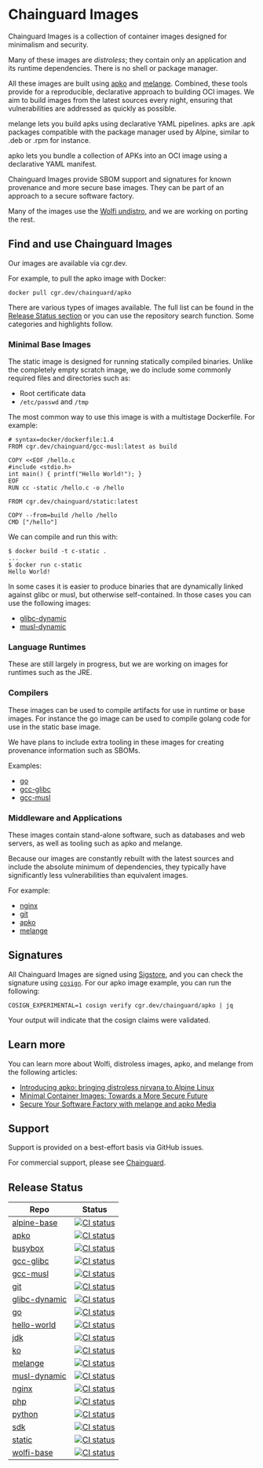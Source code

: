 # Chainguard Images

Chainguard Images is a collection of container images designed for minimalism and security.

Many of these images are _distroless_; they contain only an application and its runtime
dependencies. There is no shell or package manager.

All these images are built using [apko](https://github.com/chainguard-dev/apko) and
[melange](https://github.com/chainguard-dev/melange). Combined, these tools provide for a
reproducible, declarative approach to building OCI images. We aim to build images from the latest
sources every night, ensuring that vulnerabilities are addressed as quickly as possible.

melange lets you build apks using declarative YAML pipelines. apks are .apk packages compatible with
the package manager used by Alpine, similar to .deb or .rpm for instance.

apko lets you bundle a collection of APKs into an OCI image using a declarative YAML manifest.

Chainguard Images provide SBOM support and signatures for known provenance and more secure base
images. They can be part of an approach to a secure software factory.

Many of the images use the [Wolfi undistro](https://github.com/wolfi-dev/), and we are working on
porting the rest.

## Find and use Chainguard Images

Our images are available via cgr.dev.

For example, to pull the apko image with Docker:

```
docker pull cgr.dev/chainguard/apko 
```

There are various types of images available. The full list can be found in the [Release Status
section](https://github.com/chainguard-images#release-status) or you can use the repository search
function. Some categories and highlights follow.

### Minimal Base Images

The static image is designed for running statically compiled binaries. Unlike the completely empty
scratch image, we do include some commonly required files and directories such as:

 - Root certificate data
 - `/etc/passwd` and `/tmp`

The most common way to use this image is with a multistage Dockerfile. For example:

```
# syntax=docker/dockerfile:1.4
FROM cgr.dev/chainguard/gcc-musl:latest as build

COPY <<EOF /hello.c
#include <stdio.h>
int main() { printf("Hello World!"); }
EOF
RUN cc -static /hello.c -o /hello

FROM cgr.dev/chainguard/static:latest

COPY --from=build /hello /hello
CMD ["/hello"]
```

We can compile and run this with:

```
$ docker build -t c-static .
...
$ docker run c-static
Hello World!
```

In some cases it is easier to produce binaries that are dynamically linked against glibc or musl,
but otherwise self-contained. In those cases you can use the following images:

 - [glibc-dynamic](https://github.com/chainguard-images/glibc-dynamic)
 - [musl-dynamic](https://github.com/chainguard-images/musl-dynamic)

### Language Runtimes

These are still largely in progress, but we are working on images for runtimes such as the JRE.

### Compilers

These images can be used to compile artifacts for use in runtime or base images. For instance the go
image can be used to compile golang code for use in the static base image.

We have plans to include extra tooling in these images for creating provenance information such
as SBOMs.

Examples:

 - [go](https://github.com/chainguard-images/go)
 - [gcc-glibc](https://github.com/chainguard-images/gcc-glibc)
 - [gcc-musl](https://github.com/chainguard-images/gcc-musl)

### Middleware and Applications

These images contain stand-alone software, such as databases and web servers, as well as tooling
such as apko and melange.

Because our images are constantly rebuilt with the latest sources and include the absolute minimum
of dependencies, they typically have significantly less vulnerabilities than equivalent images.

For example:
 - [nginx](https://github.com/chainguard-images/nginx) 
 - [git](https://github.com/chainguard-images/git)
 - [apko](https://github.com/chainguard-images/apko)
 - [melange](https://github.com/chainguard-images/melange)

## Signatures

All Chainguard Images are signed using [Sigstore](https://www.sigstore.dev/), and you can check
the signature using [`cosign`](https://docs.sigstore.dev/cosign/overview). For our apko image example,
you can run the following:

```
COSIGN_EXPERIMENTAL=1 cosign verify cgr.dev/chainguard/apko | jq 
```

Your output will indicate that the cosign claims were validated.

## Learn more 

You can learn more about Wolfi, distroless images, apko, and melange from the following
articles:

 - [Introducing apko: bringing distroless nirvana to Alpine Linux](https://blog.chainguard.dev/introducing-apko-bringing-distroless-nirvana-to-alpine-linux/)
 - [Minimal Container Images: Towards a More Secure Future](https://blog.chainguard.dev/minimal-container-images-towards-a-more-secure-future/)
 - [Secure Your Software Factory with melange and apko Media](https://blog.chainguard.dev/secure-your-software-factory-with-melange-and-apko/)

## Support

Support is provided on a best-effort basis via GitHub issues.

For commercial support, please see [Chainguard](https://www.chainguard.dev/chainguard-images).

## Release Status

| Repo  |  Status |
| ----- | ----- |
| [alpine-base](https://github.com/chainguard-images/alpine-base) | [![CI status](https://github.com/chainguard-images/alpine-base/actions/workflows/release.yaml/badge.svg)](https://github.com/chainguard-images/alpine-base/actions/workflows/release.yaml) |
| [apko](https://github.com/chainguard-images/apko) | [![CI status](https://github.com/chainguard-images/apko/actions/workflows/release.yaml/badge.svg)](https://github.com/chainguard-images/apko/actions/workflows/release.yaml) |
| [busybox](https://github.com/chainguard-images/busybox) | [![CI status](https://github.com/chainguard-images/busybox/actions/workflows/release.yaml/badge.svg)](https://github.com/chainguard-images/busybox/actions/workflows/release.yaml) |
| [gcc-glibc](https://github.com/chainguard-images/gcc-glibc) | [![CI status](https://github.com/chainguard-images/gcc-glibc/actions/workflows/release.yaml/badge.svg)](https://github.com/chainguard-images/gcc-glibc/actions/workflows/release.yaml) |
| [gcc-musl](https://github.com/chainguard-images/gcc-musl) | [![CI status](https://github.com/chainguard-images/gcc-musl/actions/workflows/release.yaml/badge.svg)](https://github.com/chainguard-images/gcc-musl/actions/workflows/release.yaml) |
| [git](https://github.com/chainguard-images/git) | [![CI status](https://github.com/chainguard-images/git/actions/workflows/release.yaml/badge.svg)](https://github.com/chainguard-images/git/actions/workflows/release.yaml) |
| [glibc-dynamic](https://github.com/chainguard-images/glibc-dynamic) | [![CI status](https://github.com/chainguard-images/glibc-dynamic/actions/workflows/release.yaml/badge.svg)](https://github.com/chainguard-images/glibc-dynamic/actions/workflows/release.yaml) |
| [go](https://github.com/chainguard-images/go) | [![CI status](https://github.com/chainguard-images/go/actions/workflows/release.yaml/badge.svg)](https://github.com/chainguard-images/go/actions/workflows/release.yaml) |
| [hello-world](https://github.com/chainguard-images/hello-world) | [![CI status](https://github.com/chainguard-images/hello-world/actions/workflows/release.yaml/badge.svg)](https://github.com/chainguard-images/hello-world/actions/workflows/release.yaml) |
| [jdk](https://github.com/chainguard-images/jdk) | [![CI status](https://github.com/chainguard-images/jdk/actions/workflows/release.yaml/badge.svg)](https://github.com/chainguard-images/jdk/actions/workflows/release.yaml) |
| [ko](https://github.com/chainguard-images/ko) | [![CI status](https://github.com/chainguard-images/ko/actions/workflows/release.yaml/badge.svg)](https://github.com/chainguard-images/ko/actions/workflows/release.yaml) |
| [melange](https://github.com/chainguard-images/melange) | [![CI status](https://github.com/chainguard-images/melange/actions/workflows/release.yaml/badge.svg)](https://github.com/chainguard-images/melange/actions/workflows/release.yaml) |
| [musl-dynamic](https://github.com/chainguard-images/musl-dynamic) | [![CI status](https://github.com/chainguard-images/musl-dynamic/actions/workflows/release.yaml/badge.svg)](https://github.com/chainguard-images/musl-dynamic/actions/workflows/release.yaml) |
| [nginx](https://github.com/chainguard-images/nginx) | [![CI status](https://github.com/chainguard-images/nginx/actions/workflows/release.yaml/badge.svg)](https://github.com/chainguard-images/nginx/actions/workflows/release.yaml) |
| [php](https://github.com/chainguard-images/php) | [![CI status](https://github.com/chainguard-images/php/actions/workflows/release.yaml/badge.svg)](https://github.com/chainguard-images/php/actions/workflows/release.yaml) |
| [python](https://github.com/chainguard-images/python) | [![CI status](https://github.com/chainguard-images/python/actions/workflows/release.yaml/badge.svg)](https://github.com/chainguard-images/python/actions/workflows/release.yaml) |
| [sdk](https://github.com/chainguard-images/sdk) | [![CI status](https://github.com/chainguard-images/sdk/actions/workflows/release.yaml/badge.svg)](https://github.com/chainguard-images/sdk/actions/workflows/release.yaml) |
| [static](https://github.com/chainguard-images/static) | [![CI status](https://github.com/chainguard-images/static/actions/workflows/release.yaml/badge.svg)](https://github.com/chainguard-images/static/actions/workflows/release.yaml) |
| [wolfi-base](https://github.com/chainguard-images/wolfi-base) | [![CI status](https://github.com/chainguard-images/wolfi-base/actions/workflows/release.yaml/badge.svg)](https://github.com/chainguard-images/wolfi-base/actions/workflows/release.yaml) |
